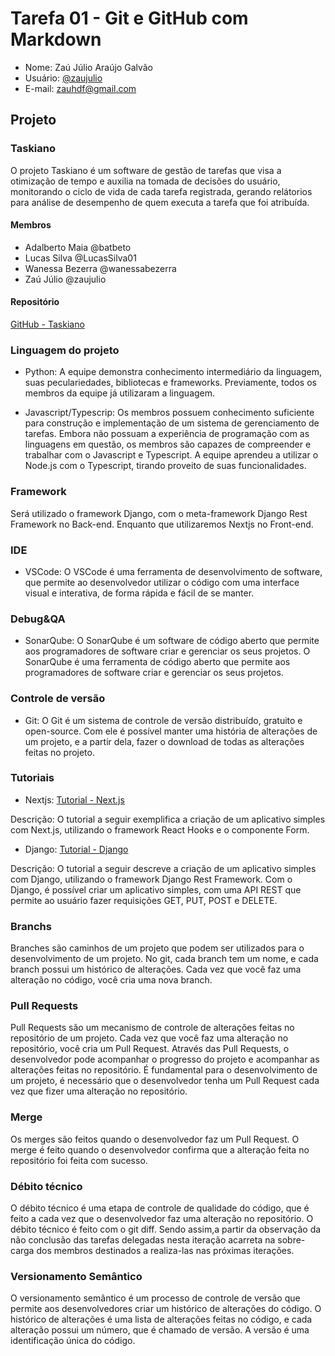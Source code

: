# Tarefa 01 - Git e GitHub com Markdown

- Nome: Zaú Júlio Araújo Galvão
- Usuário: [@zaujulio](https://github.com/zaujulio)
- E-mail: zauhdf@gmail.com

## Projeto

### Taskiano

O projeto Taskiano é um software de gestão de tarefas que visa a otimização de tempo e auxilia na tomada de decisões do usuário, monitorando o ciclo de vida de cada tarefa registrada, gerando relátorios para análise de desempenho de quem executa a tarefa que foi atribuída.

#### Membros

- Adalberto Maia @batbeto
- Lucas Silva @LucasSilva01
- Wanessa Bezerra @wanessabezerra
- Zaú Júlio @zaujulio

#### Repositório

[GitHub - Taskiano](https://github.com/wanessabezerra/Taskiano)

### Linguagem do projeto

- Python: A equipe demonstra conhecimento intermediário da linguagem, suas peculariedades, bibliotecas e frameworks. Previamente, todos os membros da equipe já utilizaram a linguagem.

- Javascript/Typescrip: Os membros possuem conhecimento suficiente para construção e implementação de um sistema de gerenciamento de tarefas. Embora não possuam a experiência de programação com as linguagens em questão, os membros são capazes de compreender e trabalhar com o Javascript e Typescript. A equipe aprendeu a utilizar o Node.js com o Typescript, tirando proveito de suas funcionalidades.

### Framework

Será utilizado o framework Django, com o meta-framework Django Rest Framework no Back-end. Enquanto que utilizaremos Nextjs no Front-end.

### IDE

- VSCode: O VSCode é uma ferramenta de desenvolvimento de software, que permite ao desenvolvedor utilizar o código com uma interface visual e interativa, de forma rápida e fácil de se manter.

### Debug&QA

- SonarQube: O SonarQube é um software de código aberto que permite aos programadores de software criar e gerenciar os seus projetos. O SonarQube é uma ferramenta de código aberto que permite aos programadores de software criar e gerenciar os seus projetos.

### Controle de versão

- Git: O Git é um sistema de controle de versão distribuído, gratuito e open-source. Com ele é possível manter uma história de alterações de um projeto, e a partir dela, fazer o download de todas as alterações feitas no projeto.

### Tutoriais

- Nextjs: [Tutorial - Next.js](https://jasonwatmore.com/post/2021/04/20/next-js-10-crud-example-with-react-hook-form)

Descrição: O tutorial a seguir exemplifica a criação de um aplicativo simples com Next.js, utilizando o framework React Hooks e o componente Form.

- Django: [Tutorial - Django](https://dev.to/balt1794/django-rest-api-crud-tutorial-2894)

Descrição: O tutorial a seguir descreve a criação de um aplicativo simples com Django, utilizando o framework Django Rest Framework. Com o Django, é possível criar um aplicativo simples, com uma API REST que permite ao usuário fazer requisições GET, PUT, POST e DELETE.

### Branchs

Branches são caminhos de um projeto que podem ser utilizados para o desenvolvimento de um projeto. No git, cada branch tem um nome, e cada branch possui um histórico de alterações. Cada vez que você faz uma alteração no código, você cria uma nova branch.

### Pull Requests

Pull Requests são um mecanismo de controle de alterações feitas no repositório de um projeto. Cada vez que você faz uma alteração no repositório, você cria um Pull Request. Através das Pull Requests, o desenvolvedor pode acompanhar o progresso do projeto e acompanhar as alterações feitas no repositório. É fundamental para o desenvolvimento de um projeto, é necessário que o desenvolvedor tenha um Pull Request cada vez que fizer uma alteração no repositório.

### Merge

Os merges são feitos quando o desenvolvedor faz um Pull Request. O merge é feito quando o desenvolvedor confirma que a alteração feita no repositório foi feita com sucesso.

### Débito técnico

O débito técnico é uma etapa de controle de qualidade do código, que é feito a cada vez que o desenvolvedor faz uma alteração no repositório. O débito técnico é feito com o git diff. Sendo assim,a partir da observação da não conclusão das tarefas delegadas nesta iteração acarreta na sobre-carga dos membros destinados a realiza-las nas próximas iterações.

### Versionamento Semântico

O versionamento semântico é um processo de controle de versão que permite aos desenvolvedores criar um histórico de alterações do código. O histórico de alterações é uma lista de alterações feitas no código, e cada alteração possui um número, que é chamado de versão. A versão é uma identificação única do código.
